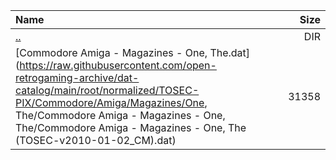 |Name|Size|
|:---|---:|
|[..](../index.html)|DIR|
|[Commodore Amiga - Magazines - One, The.dat](https://raw.githubusercontent.com/open-retrogaming-archive/dat-catalog/main/root/normalized/TOSEC-PIX/Commodore/Amiga/Magazines/One, The/Commodore Amiga - Magazines - One, The/Commodore Amiga - Magazines - One, The (TOSEC-v2010-01-02_CM).dat)|31358|

